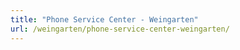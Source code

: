 ```yaml
---
title: "Phone Service Center - Weingarten"
url: /weingarten/phone-service-center-weingarten/
---
```

